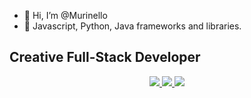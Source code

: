 - 👋 Hi, I’m @Murinello
- 🌱 Javascript, Python, Java frameworks and libraries. 

<!---
Murinello/Murinello is a ✨ special ✨ repository because its `README.md` (this file) appears on your GitHub profile.
You can click the Preview link to take a look at your changes.
--->

  
  ## Creative Full-Stack Developer


<div align="center">
  <a href="https://twitter.com/PedroMurinelo">
    <img src="https://img.shields.io/badge/Twitter-black?style=for-the-badge&logo=x&logoColor=white" />
  </a>
  <a href="https://www.linkedin.com/in/pedromurinelo">
    <img src="https://img.shields.io/badge/LinkedIn-white?style=for-the-badge&logo=linkedin&logoColor=white" />
  </a>
  <a href="https://www.tiktok.com/@pedromurinelo">
    <img src="https://img.shields.io/badge/TikTok-white?style=for-the-badge&logo=About.me&logoColor=white" />
  </a>
</div>
